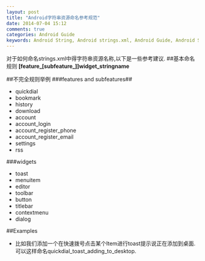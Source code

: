 ```yaml
---
layout: post
title: "Android字符串资源命名参考规范"
date: 2014-07-04 15:12
comments: true
categories: Android Guide
keywords: Android String, Android strings.xml, Android Guide, Android String guide,Android命名规范,Android规范
---
```

对于如何命名strings.xml中得字符串资源名称,以下是一些参考建议.
##基本命名规则
**[feature_[subfeature_]]widget_stringname**
<!--more-->
##不完全规则举例
###features and subfeatures##
  *  quickdial
  *  bookmark
  *  history
  *  download
  *  account
  *  account_login
  *  account_register_phone
  *  account_register_email
  *  settings
  *  rss

###widgets
  *  toast
  *  menuitem
  *  editor
  *  toolbar
  *  button
  *  titlebar
  *  contextmenu
  *  dialog

##Examples
  *  比如我们添加一个在快速拨号点击某个Item进行toast提示说正在添加到桌面.可以这样命名quickdial_toast_adding_to_desktop.
